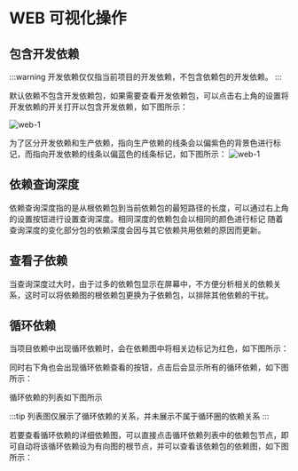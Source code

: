 # WEB 可视化操作

## 包含开发依赖

:::warning
开发依赖仅仅指当前项目的开发依赖，不包含依赖包的开发依赖。
:::

默认依赖不包含开发依赖包，如果需要查看开发依赖包，可以点击右上角的设置将开发依赖的开关打开以包含开发依赖，如下图所示：

<img src="./web/setting.webp" alt="web-1" class="depazer-img" />

为了区分开发依赖和生产依赖，指向生产依赖的线条会以偏紫色的背景色进行标记，而指向开发依赖的线条以偏蓝色的线条标记，如下图所示：
<img src="./web/line.webp" alt="web-1" class="depazer-img" />

## 依赖查询深度

依赖查询深度指的是从根依赖包到当前依赖包的最短路径的长度，可以通过右上角的设置按钮进行设置查询深度。相同深度的依赖包会以相同的颜色进行标记
随着查询深度的变化部分包的依赖深度会因与其它依赖共用依赖的原因而更新。

## 查看子依赖

当查询深度过大时，由于过多的依赖包显示在屏幕中，不方便分析相关的依赖关系，这时可以将依赖图的根依赖包更换为子依赖包，以排除其他依赖的干扰。

## 循环依赖

当项目依赖中出现循环依赖时，会在依赖图中将相关边标记为红色，如下图所示：

<!-- ![loop dependency](assets/web-loopdependency.png) -->

同时右下角也会出现循环依赖查看的按钮，点击后会显示所有的循环依赖，如下图所示：

<!-- ![loop dependency btn](assets/web-loopdependency-btns.png) -->

循环依赖的列表如下图所示

<!-- ![loop dependency list](assets/web-loopdependency-list.png) -->

:::tip
列表图仅展示了循环依赖的关系，并未展示不属于循环圈的依赖关系
:::

若要查看循环依赖的详细依赖图，可以直接点击循环依赖列表中的依赖包节点，即可自动将该循环依赖设为有向图的根节点，并可以查看该依赖包的依赖图，如下图所示：

<!-- ![loop dependency root](assets/web-loopdependency-root.png) -->
